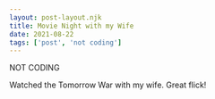 ```yaml
---
layout: post-layout.njk
title: Movie Night with my Wife
date: 2021-08-22
tags: ['post', 'not coding']
---
```

<!-- Excerpt Start -->
NOT CODING
<!-- Excerpt End -->

Watched the Tomorrow War with my wife. Great flick!
